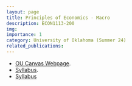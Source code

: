 ```yaml
---
layout: page
title: Principles of Economics - Macro 
description: ECON1113-200
img:
importance: 1
category: University of Oklahoma (Summer 24)
related_publications:
---
```


+ [OU Canvas Webpage](https://canvas.ou.edu/courses/340992).
+ [Syllabus](/assets/pdf/Syllabus_ECON1113-200.pdf).
+ <a href="/assets/pdf/Syllabus_ECON1113-200.pdf">Syllabus</a>
